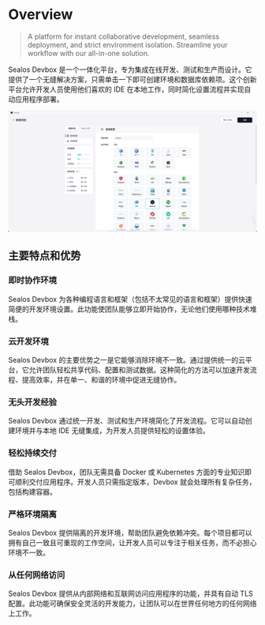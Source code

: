 # Overview

> A platform for instant collaborative development, seamless deployment, and strict environment isolation. Streamline your workflow with our all-in-one solution.

Sealos Devbox 是一个一体化平台，专为集成在线开发、测试和生产而设计。它提供了一个无缝解决方案，只需单击一下即可创建环境和数据库依赖项。这个创新平台允许开发人员使用他们喜欢的 IDE 在本地工作，同时简化设置流程并实现自动应用程序部署。

![overview-1](./images/quick-start-1.png)

## 主要特点和优势

### 即时协作环境

Sealos Devbox 为各种编程语言和框架（包括不太常见的语言和框架）提供快速简便的开发环境设置。此功能使团队能够立即开始协作，无论他们使用哪种技术堆栈。

### 云开发环境

Sealos Devbox 的主要优势之一是它能够消除环境不一致。通过提供统一的云平台，它允许团队轻松共享代码、配置和测试数据。这种简化的方法可以加速开发流程、提高效率，并在单一、和谐的环境中促进无缝协作。

### 无头开发经验

Sealos Devbox 通过统一开发、测试和生产环境简化了开发流程。它可以自动创建环境并与本地 IDE 无缝集成，为开发人员提供轻松的设置体验。

### 轻松持续交付

借助 Sealos Devbox，团队无需具备 Docker 或 Kubernetes 方面的专业知识即可顺利交付应用程序。开发人员只需指定版本，Devbox 就会处理所有复杂任务，包括构建容器。

### 严格环境隔离

Sealos Devbox 提供隔离的开发环境，帮助团队避免依赖冲突。每个项目都可以拥有自己一致且可重现的工作空间，让开发人员可以专注于相关任务，而不必担心环境不一致。

### 从任何网络访问

Sealos Devbox 提供从内部网络和互联网访问应用程序的功能，并具有自动 TLS 配置。此功能可确保安全灵活的开发能力，让团队可以在世界任何地方的任何网络上工作。

